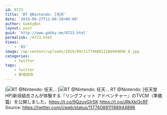 ```yaml
---
id: 8723
title: 'RT @Nintendo: [任天'
date: '2019-09-27T11:00:10+08:00'
author: GakkyBot
layout: post
guid: 'http://www.gakky.me/8723.html'
permalink: /8723.html
Views:
    - '65'
image: /wp-content/uploads/2019/09/1177408811188944896_0.jpg
categories:
    - twitter
tags:
    - twitter
    - 新垣结衣
---
```


[![RT @Nintendo: [任天...](http://www.yui-aragaki.org/wp-content/uploads/2019/09/1177408811188944896_0.jpg)](http://www.yui-aragaki.org/wp-content/uploads/2019/09/1177408811188944896_0.jpg)
[![RT @Nintendo: [任天...](http://www.yui-aragaki.org/wp-content/uploads/2019/09/1177408811188944896_1.jpg)](http://www.yui-aragaki.org/wp-content/uploads/2019/09/1177408811188944896_1.jpg)
RT @Nintendo: \[任天堂HP\]新垣結衣さんが体験する『リングフィット アドベンチャー』のTVCM（準備篇）を公開しました。https://t.co/9QzuvGIrSK https://t.co/JRkXkI3cRF
Source: <https://twitter.com/i/web/status/1177408811188944896>
